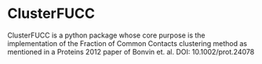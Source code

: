 # ClusterFUCC

ClusterFUCC is a python package whose core purpose is the 
implementation of the Fraction of Common Contacts clustering method 
as mentioned in a Proteins 2012 paper of Bonvin et. al. 
DOI: 10.1002/prot.24078


